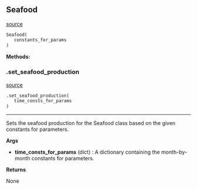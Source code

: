 #


## Seafood
[source](https://github.com/allfed/allfed-integrated-model/blob/master/src/food_system/seafood.py/#L12)
```python 
Seafood(
   constants_for_params
)
```




**Methods:**


### .set_seafood_production
[source](https://github.com/allfed/allfed-integrated-model/blob/master/src/food_system/seafood.py/#L59)
```python
.set_seafood_production(
   time_consts_for_params
)
```

---
Sets the seafood production for the Seafood class based on the given constants for parameters.


**Args**

* **time_consts_for_params** (dict) : A dictionary containing the month-by-month constants for parameters.


**Returns**

None

